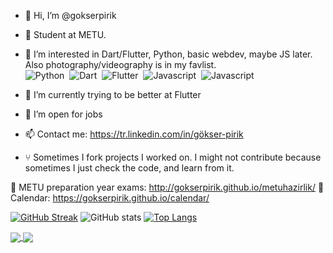 - 👋 Hi, I’m @gokserpirik
- 🏫 Student at METU.
- 👀 I’m interested in Dart/Flutter, Python, basic webdev, maybe JS later. Also photography/videography is in my favlist.
 <br/> ![Python](https://img.shields.io/badge/-Python-05122A?style=for-the-badge&logo=python)&nbsp; 
 ![Dart](https://img.shields.io/badge/-Dart-05122A?style=for-the-badge&logo=dart)&nbsp; 
  ![Flutter](https://img.shields.io/badge/-Flutter-05122A?style=for-the-badge&logo=flutter)&nbsp; 
 ![Javascript](https://img.shields.io/badge/-Javascript-05122A?style=for-the-badge&logo=javascript)&nbsp; 
 ![Javascript]( https://img.shields.io/badge/-ReactJs-05122A?style=for-the-badge&logo=react)&nbsp; 

- 🌱 I’m currently trying to be better at Flutter 
- 🎉 I’m open for jobs
- 📫 Contact me: https://tr.linkedin.com/in/gökser-pirik
- ⑂ Sometimes I fork projects I worked on. I might not contribute because sometimes I just check the code, and learn from it.

🔗 METU preparation year exams: http://gokserpirik.github.io/metuhazirlik/
🔗 Calendar: https://gokserpirik.github.io/calendar/

[![GitHub Streak](https://github-readme-streak-stats.herokuapp.com?user=gokserpirik&theme=vue-dark&date_format=j%2Fn%5B%2FY%5D)](https://git.io/streak-stats)
![GitHub stats](https://github-readme-stats.vercel.app/api?username=gokserpirik&show_icons=true&theme=light)
[![Top Langs](https://github-readme-stats.vercel.app/api/top-langs/?username=gokserpirik&layout=compact&theme=light&hide=kotlin,swift,objective-c)](https://github.com/gokserpirik)

<a href="https://github.com/gokserpirik/starbucks-coffee-shop-neumorphic-app">
  <img align="center" src="https://github-readme-stats.vercel.app/api/pin/?username=gokserpirik&repo=starbucks-coffee-shop-neumorphic-app&theme=github_dark" />
<a href="https://github.com/gokserpirik/food_ordering_app_ui_flutter">
  <img align="center" src="https://github-readme-stats.vercel.app/api/pin/?username=gokserpirik&repo=food_ordering_app_ui_flutter&theme=react" />



<!---
gokserpirik/gokserpirik is a ✨ special ✨ repository because its `README.md` (this file) appears on your GitHub profile.
You can click the Preview link to take a look at your changes.
--->

  
